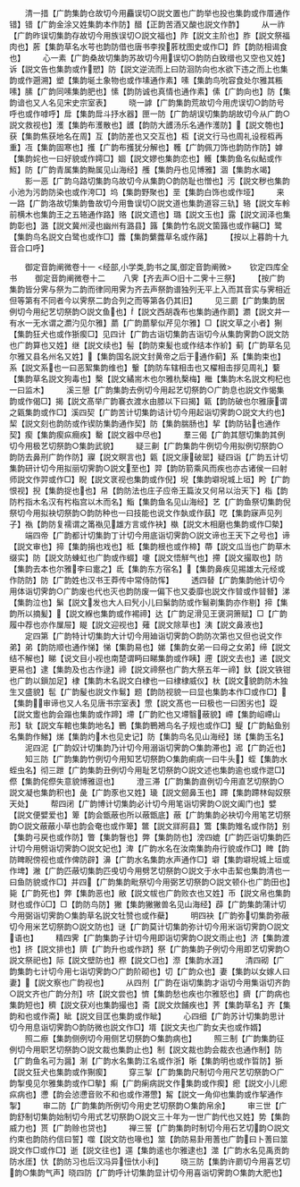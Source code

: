 <!-- { "loadSidebar": true } -->
　　清一措【广韵集韵仓故切今用麤误切○説文置也广韵举也投也集韵或作厝通作错】错【广韵金涂又姓集韵本作防】醋【正韵苦酒又酸也説文作酢】
　　从一祚【广韵昨误切集韵存故切今用族误切○説文福也】阼【説文主阶也】胙【説文祭福肉也】葄【集韵草名水芌也韵防借也唐书李揆葄枕图史或作□】飵【韵防相谒食也】
　　心一素【广韵桑故切集韵苏故切今用误切○韵防白致缯也又空也又姓】诉【説文告也集韵或作愬】防【説文逆流而上曰防洄防向也水欲下违之而上也集韵或作遡溯】塑【集韵埏土象物也或作塐通作素】嗉【集韵鸟吮容食处尔雅其粻嗉】膆【广韵同嗉集韵肥也】愫【韵防诚也真情也通作素】傃【广韵向也】防【集韵谙也又人名见宋史宗室表】
　　晓一謼【广韵集韵荒故切今用虎误切○韵防号呼也或作嘑呼】戽【集韵戽斗抒水器】匣一防【广韵胡误切集韵胡故切今从广韵○説文救视也】濩【集韵布濩散也】頀【韵防大頀汤乐名通作濩防】【説文匏也】获【集韵焦获地名在周】互【韵防差也又交互也】枑【说文行马也周礼设梐枑再重】冱【集韵固寒也】擭【广韵布擭犹分解也】韄【广韵佩刀饰也韵防作防】嫭【集韵姹也一曰好貌或作嫮□】婟【説文嫪也集韵恋也】鳠【集韵鱼名似鮎或作魱】防【广韵青属集韵黝属见山海经】雘【集韵丹也见博雅】涸【集韵水竭】
　　影一恶【广韵乌路切集韵乌故切今从集韵○韵防耻也憎也】污【説文秽也集韵小池为污韵防染也或作洿□】坞【集韵野聚也】垩【集韵白饰也或作垭】
　　来一路【广韵洛故切集韵鲁故切今用鲁误切○説文道也集韵道容三轨】辂【説文车軨前横木也集韵王之五辂通作路】赂【説文遗也】璐【説文玉也】露【説文润泽也集韵彰也】潞【説文冀州浸也幽州有潞县】簬【集韵竹名説文箘簬也或作簵□】鹭【集韵鸟名説文白鹭也或作□】虂【集韵蘩虂草名或作蕗】
　　【按以上暮韵十九音合口呼】

　　御定音韵阐微卷十一
<经部,小学类,韵书之属,御定音韵阐微>
　　钦定四库全书
　　御定音韵阐微卷十二
　　八霁【齐去声○旧十二霁十三祭】
　　【按广韵集韵皆分霁与祭为二韵而律同用霁为齐去声祭韵谱独列无平上入而其音实与霁相近但等第有不同者今以霁祭二韵合列之而等第各仍其旧】
　　见三罽【广韵集韵居例切今用纪艺切祭韵○説文鱼也】【説文西胡毳布也集韵通作罽】瀱【説文井一有水一无水谓之瀱汋见尔雅】蘮【广韵蘮蒘似芹见尔雅】□【説文草之小者】猘【集韵狂犬也或作狾瘈□】见四计【广韵古诣切集韵吉诣切今从集韵霁韵○説文防也广韵算也又姓】继【説文续也】髻【韵防束髪也或作结本作紒】蓟【广韵草名见尔雅又县名州名又姓】【集韵国名説文封黄帝之后于通作蓟】系【集韵束也】系【説文系也一曰恶絮集韵维也】轚【韵防车辖相击也又櫂相击拶见周礼】蘻【集韵草名説文狗毒也】檕【説文繘耑木也尔雅朹檕梅】檵【集韵木名説文枸杞也一曰监木】
　　溪三憩【广韵集韵去例切今用起艺切祭韵○广韵息也説文作愒集韵或作偈□】揭【説文髙举广韵褰衣渡水由膝以下曰揭】甈【韵防破也尔雅康谓之甈集韵或作□】溪四契【广韵苦计切集韵诘计切今用起诣切霁韵○説文大约也】栔【説文刻也韵防或作锲防集韵通作契】防【集韵腨肠也】挈【韵防钻也通作契】瘈【集韵瘈疭癎疾】罊【説文器中尽也】
　　羣三偈【广韵其憇切集韵其例切今用极艺切祭韵○集韵武貌】
　　疑三劓【广韵集韵牛例切今用拟例切祭韵○韵防去鼻刑广韵作防】寱【説文瞑言也】甈【説文康破罂】疑四诣【广韵五计切集韵研计切今用拟丽切霁韵○説文至也】羿【韵防箭乘风而疾也亦古诸侯一曰射师説文作羿或作□】睨【説文衺视也集韵或作倪】堄【集韵壀堄城上垣】盻【广韵恨视】掜【集韵捉也也】帠【韵防法也庄子应帝王篇汝又何帠以治天下】栺【韵防枍指木名汉有枍栺宫以木而名】鮨【集韵鱼名见山海经】艺【广韵鱼祭切集韵倪祭切今用拟袂切祭韵○韵防种也一曰技能也说文作埶或作蓺】呓【集韵寐声见列子】褹【韵防复襦谓之筩褹见雄方言或作袂】槸【説文木相磨也集韵或作□槷】
　　端四帝【广韵都计切集韵丁计切今用底诣切霁韵○説文谛也王天下之号也】谛【説文审也】揥【集韵捐也戏也】柢【集韵根也或作楴】蔕【説文瓜当也广韵草木缀实】防【説文防蝀虹也广韵或作蝃】嚔【説文悟觧气也】摕【説文撮取也】防【集韵去本也尔雅李曰疐之】氐【集韵东方宿名】【集韵鼻疾见掦雄太元经或作防防】防【广韵姓也汉书王莽传中常侍防恽】
　　透四替【广韵集韵他计切今用体诣切霁韵○广韵废也代也灭也韵防废一偏下也又委靡也説文作暜或作暜朁】涕【集韵泣也】鬀【説文发也大人曰髠小儿曰鬀韵防或作鬄剃集韵亦作剔】揥【集韵所以摘髪】【説文緥也集韵或作裼禘】达【广韵足滑见王褒洞箫赋】□【广韵履中荐也亦作屟屉】睼【説文迎视也】薙【説文除草也】洟【説文鼻液也】
　　定四第【广韵特计切集韵大计切今用廸诣切霁韵○韵防次第也又但也说文作弟】弟【韵防顺也通作悌】悌【集韵易也】娣【集韵女弟一曰母之女弟】缔【説文结不解也】睇【说文目小视也南楚谓眄曰睇集韵或作眱】遰【説文去也】递【説文更易也】逮【集韵及也古作逯】禘【説文禘祭也广韵大祭五年一禘】釱【説文铁钳也广韵以鎻加足】棣【集韵木名説文白棣也一曰棣棣威仪】杕【説文貌韵防木独生又盛貌】髢【广韵髲也説文作鬄】题【韵防视貌一曰显也集韵本作□或作□】【集韵审谛也又人名见唐书宗室表】慸【説文髙也一曰极也一曰困劣也】踶【説文躗也韵会蹋也集韵或作蹄】墆【广韵贮也又墆翳蔽貌】嵽【集韵岹嵽山形】轪【説文车輨也集韵地名】鷤【集韵鷤鴂鸟名子规也或作□】鳀【广韵鮎鱼别名集韵作鮷】焍【集韵灼木也见史记】防【集韵鸟名见山海经】珶【集韵玉名】
　　泥四泥【广韵奴计切集韵乃计切今用溺诣切霁韵○集韵滞也】迡【广韵近也】
　　知三防【广韵集韵竹例切今用知艺切祭韵○集韵痢病一曰牛头】蛭【集韵水蛭虫名】彻三跇【广韵集韵丑例切今用耻艺切祭韵○説文述也集韵逾也或作迣□】傺【集韵侘傺失意貌博雅逗也】
　　澄三滞【广韵集韵直例切今用直艺切祭韵○説文凝也集韵积也】彘【广韵豕也又姓】璏【説文劒鼻玉也】蹛【集韵蹛林匈奴祭天处】
　　帮四闭【广韵博计切集韵必计切今用笔诣切霁韵○説文阖门也】嬖【説文便嬖爱也】箄【韵会甑蔽也所以蔽甑底】蔽【广韵集韵必袂切今用笔艺切祭韵○説文蔽蔽小草也韵会奄也或作箄】鄨【説文牂牁县】鷩【集韵雉名或作防】别【集韵弓戻也或作防】瞥【集韵瞖也】弊【集韵防也】滂四媲【广韵匹诣切集韵匹计切今用劈诣切霁韵○説文妃也】渒【广韵水名在汝南集韵舟行貌或作□】睥【韵防睥睨傍视也或作俾防辟】濞【广韵水名集韵水声通作□】壀【集韵壀堄城上垣或作埤】潎【广韵匹蔽切集韵匹曵切今用劈艺切祭韵○説文于水中击絜也集韵清也一曰鱼防貌或作□】并四【广韵集韵毗祭切今用弼艺切祭韵○説文顿仆也广韵田也】毙【广韵死也】弊【集韵恶也】敝【説文帗也广韵败衣也又姓】币【説文帛也集韵财也或作□】□【韵防鸟防】獙【集韵獙獙兽名见山海经】薜【广韵集韵蒲计切今用弼诣切霁韵○集韵草名説文牡赞也或作蘗】
　　明四袂【广韵弥切集韵弥蔽切今用米艺切祭韵○説文防也】谜【广韵莫计切集韵弥计切今用米诣切霁韵○説文语也】
　　精四霁【广韵集韵子计切今用即诣切霁韵○説文雨止也】济【集韵渡也】挤【説文排也】隮【广韵升也或作跻】祭【广韵集韵子例切今用即艺切霁韵○説文祭祀也】际【説文壁防也】穄【説文□也】漈【集韵水涯】
　　清四砌【广韵集韵七计切今用七诣切霁韵○广韵阶砌也】切【广韵众也】妻【集韵以女嫁人曰妻】【説文察也广韵视也】
　　从四剂【广韵在诣切集韵才诣切今用集诣切齐韵○説文齐也广韵分剂】哜【説文尝也】懠【集韵愁也疾也尔雅怒也】癠【广韵病也集韵短也】穧【説文获刈也集韵撮也】斋【説文炊餔疾也】荠【集韵草名】齐【集韵和也或作斋】眦【説文目匡也集韵或作眦】
　　心四细【广韵苏计切集韵思计切今用息诣切霁韵○韵防微也説文作□】壻【説文夫也广韵女夫也或作婿】
　　照二瘵【集韵侧例切今用侧艺切祭韵○集韵病也】
　　照三制【广韵集韵征例切今用职艺切祭韵○説文裁也集韵止也】制【説文裁也韵会裁衣也通作制】防【广韵鱼名可为醤】淛【广韵水名集韵江名或作浙】晣【集韵明也或作晢防】狾【説文狂犬也集韵或作猘瘈】
　　穿三掣【广韵集韵尺制切今用尺艺切祭韵○广韵掣曵见尔雅集韵或作□摰】痸【广韵瘌病説文作集韵或作瘈】瘛【説文小儿瘛疭病也】懘【韵会惉懘音败不和也或作滞慸】觢【説文一角仰也集韵或作挈通作掣】
　　审二防【广韵集韵所例切今用史艺切祭韵○集韵帛余】
　　审三世【广韵舒制切集韵始制切今用式艺切祭韵○説文三十年为一世广韵代也又姓】势【集韵威力也】贳【广韵赊也贷也】
　　禅三誓【广韵集韵时制切今用石艺切韵○説文约束也韵防约信曰誓】噬【説文防也喙也】筮【韵防易卦用蓍也广韵曰卜蓍曰筮説文作□或作□】逝【説文往也】遾【集韵逺也尔雅逮也】澨【广韵水名见禹贡韵防水厓】忕【韵防习也后汉冯异忸忕小利】
　　晓三防【集韵许罽切今用喜艺切韵○集韵气声】晓四防【广韵呼计切集韵显计切今用喜诣切霁韵○集韵大肥也】
